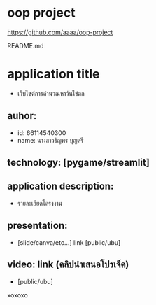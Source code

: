 # oop project
https://github.com/aaaa/oop-project

README.md

# application title
* เว็บไซต์การคำนวณหาวันไข่ตก
## auhor:
  * id: 66114540300
  * name: นางสาวธัญพร บุญศรี
   
## technology: [pygame/streamlit]
  
## application description:
  * รายละเอียดโครงงาน

## presentation: 
  * [slide/canva/etc...]  link [public/ubu]

## video: link (คลิปนำเสนอโปรเจ็ค)
  * [public/ubu]
    
xoxoxo
